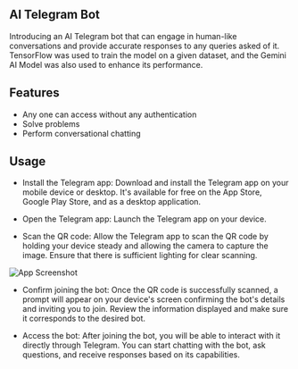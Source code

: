 
## AI Telegram Bot

Introducing an AI Telegram bot that can engage in human-like conversations and provide accurate responses to any queries asked of it. TensorFlow was used to train the model on a given dataset, and the Gemini AI Model was also used to enhance its performance.

## Features

- Any one can access without any authentication
- Solve problems
- Perform conversational chatting



## Usage

- Install the Telegram app: Download and install the Telegram app on your mobile device or desktop. It's available for free on the App Store, Google Play Store, and as a desktop application.

- Open the Telegram app: Launch the Telegram app on your device.

- Scan the QR code: Allow the Telegram app to scan the QR code by holding your device steady and allowing the camera to capture the image. Ensure that there is sufficient lighting for clear scanning.

![App Screenshot](https://drive.google.com/uc?export=view&id=1ppcwQoCphkZlWCmvsrkKkblJBO9F8KmU)
- Confirm joining the bot: Once the QR code is successfully scanned, a prompt will appear on your device's screen confirming the bot's details and inviting you to join. Review the information displayed and make sure it corresponds to the desired bot.

- Access the bot: After joining the bot, you will be able to interact with it directly through Telegram. You can start chatting with the bot, ask questions, and receive responses based on its capabilities.

